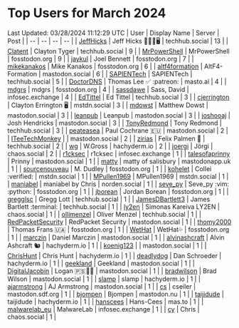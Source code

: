 # Top Users for March 2024
Last Updated: 03/28/2024 11:12:29 UTC
| User | Display Name | Server | Post |
| -- | -- | -- | -- |
| [JeffHicks](https://techhub.social/@JeffHicks) | Jeff Hicks 🐶🎼🍷🖥️ | techhub.social | 13 |
| [Clatent](https://techhub.social/@Clatent) | Clayton Tyger | techhub.social | 9 |
| [MrPowerShell](https://fosstodon.org/@MrPowerShell) | MrPowerShell | fosstodon.org | 9 |
| [jaykul](https://fosstodon.org/@jaykul) | Joel Bennett | fosstodon.org | 7 |
| [mikekanakos](https://fosstodon.org/@mikekanakos) | Mike Kanakos | fosstodon.org | 6 |
| [altf4formation](https://mastodon.social/@altf4formation) | AltF4-Formation | mastodon.social | 6 |
| [SAPIENTech](https://techhub.social/@SAPIENTech) | SAPIENTech | techhub.social | 5 |
| [DoctorDNS](https://masto.ai/@DoctorDNS) | Thomas Lee ✅ :patreon: | masto.ai | 4 |
| [mdgrs](https://fosstodon.org/@mdgrs) | mdgrs | fosstodon.org | 4 |
| [sassdawe](https://infosec.exchange/@sassdawe) | Sass, David | infosec.exchange | 4 |
| [EdTittel](https://techhub.social/@EdTittel) | Ed Tittel | techhub.social | 3 |
| [cjerrington](https://mstdn.social/@cjerrington) | Clayton Errington 🖥️ | mstdn.social | 3 |
| [mdowst](https://mastodon.social/@mdowst) | Matthew Dowst | mastodon.social | 3 |
| [leanpub](https://mastodon.social/@leanpub) | Leanpub | mastodon.social | 3 |
| [joshooaj](https://mastodon.social/@joshooaj) | Josh Hendricks | mastodon.social | 3 |
| [TonyRedmond](https://techhub.social/@TonyRedmond) | Tony Redmond | techhub.social | 3 |
| [peateasea](https://mastodon.social/@peateasea) | Paul Cochrane 🇪🇺 | mastodon.social | 2 |
| [ITeeTechMonkey](https://mastodon.social/@ITeeTechMonkey) |  | mastodon.social | 2 |
| [zirias](https://techhub.social/@zirias) | Felix Palmen 📯 | techhub.social | 2 |
| [wg](https://hachyderm.io/@wg) | W.Gross | hachyderm.io | 2 |
| [joergi](https://chaos.social/@joergi) | Jörgi | chaos.social | 2 |
| [r1cksec](https://infosec.exchange/@r1cksec) | r1cksec | infosec.exchange | 1 |
| [talesofaprinny](https://mastodon.social/@talesofaprinny) | Prinny | mastodon.social | 1 |
| [matty](https://mastodonapp.uk/@matty) | matty of salisbury | mastodonapp.uk | 1 |
| [sourcenouveau](https://fosstodon.org/@sourcenouveau) | M. Dudley | fosstodon.org | 1 |
| [kohelet](https://mstdn.social/@kohelet) | Collei :verified: | mstdn.social | 1 |
| [MPullen1969](https://mstdn.social/@MPullen1969) | MPullen1969 | mstdn.social | 1 |
| [maniabel](https://norden.social/@maniabel) | maniabel by Chris | norden.social | 1 |
| [seve_py](https://fosstodon.org/@seve_py) | Seve_py :vim: :python: | fosstodon.org | 1 |
| [jborean](https://fosstodon.org/@jborean) | Jordan Borean | fosstodon.org | 1 |
| [gregglsc](https://techhub.social/@gregglsc) | Gregg Lott | techhub.social | 1 |
| [JamesDBartlett3](https://techhub.social/@JamesDBartlett3) | James Bartlett :terminal: | techhub.social | 1 |
| [ly2en](https://chaos.social/@ly2en) | Simonas Kareiva LY2EN | chaos.social | 1 |
| [ollimenzel](https://techhub.social/@ollimenzel) | Oliver Menzel | techhub.social | 1 |
| [RedPacketSecurity](https://mastodon.social/@RedPacketSecurity) | RedPacket Security | mastodon.social | 1 |
| [thomy2000](https://fosstodon.org/@thomy2000) | Thomas Frans 🇺🇦 | fosstodon.org | 1 |
| [WetHat](https://fosstodon.org/@WetHat) | WetHat💦 | fosstodon.org | 1 |
| [marczin](https://mastodon.social/@marczin) | Daniel Marczin | mastodon.social | 1 |
| [alvinashcraft](https://hachyderm.io/@alvinashcraft) | Alvin Ashcraft 🐿️ | hachyderm.io | 1 |
| [koenig123](https://mastodon.social/@koenig123) |  | mastodon.social | 1 |
| [ChrisHunt](https://hachyderm.io/@ChrisHunt) | Chris Hunt | hachyderm.io | 1 |
| [deadlydog](https://hachyderm.io/@deadlydog) | Dan Schroeder | hachyderm.io | 1 |
| [geekland](https://mastodon.social/@geekland) | Geekland | mastodon.social | 1 |
| [DigitalJacobin](https://mastodon.social/@DigitalJacobin) | Logan 🇵🇸💾🌹 | mastodon.social | 1 |
| [bradwilson](https://mastodon.social/@bradwilson) | Brad Wilson | mastodon.social | 1 |
| [slamp](https://hachyderm.io/@slamp) | slamp | hachyderm.io | 1 |
| [ajarmstrong](https://mastodon.social/@ajarmstrong) | AJ Armstrong | mastodon.social | 1 |
| [cs](https://mastodon.sdf.org/@cs) | cseiler | mastodon.sdf.org | 1 |
| [bjompen](https://mastodon.nu/@bjompen) | Bjompen | mastodon.nu | 1 |
| [taijidude](https://hachyderm.io/@taijidude) | taijidude | hachyderm.io | 1 |
| [hanscees](https://mas.to/@hanscees) | Hans-Cees | mas.to | 1 |
| [malwarelab_eu](https://infosec.exchange/@malwarelab_eu) | MalwareLab | infosec.exchange | 1 |
| [cy](https://chaos.social/@cy) | Chris | chaos.social | 1 |
